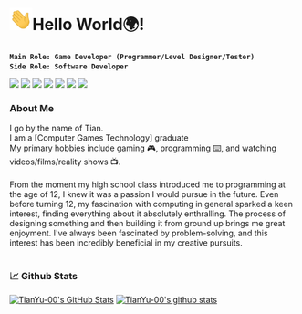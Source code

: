 <h1><img src="https://github.com/TianYu-00/TianYu-00/blob/main/src/gif/Hi.gif" width="40" />Hello World🌍! </h1>

**`Main Role: Game Developer (Programmer/Level Designer/Tester)`**  
**`Side Role: Software Developer`**

<!-- https://shields.io/badges/static-badge -->
<!-- https://simpleicons.org/ -->
<!-- Could also do it this way ![Unity](https://img.shields.io/badge/unity-%23000000.svg?style=for-the-badge&logo=unity&logoColor=white) -->

<span style="white-space:nowrap">
<img src="https://img.shields.io/badge/unity-%23000000.svg?style=for-the-badge&logo=unity&logoColor=white" height="30" />
<img src="https://img.shields.io/badge/c%23-%23000000.svg?style=for-the-badge&logo=csharp&logoColor=white" height="30" />
<img src="https://img.shields.io/badge/python-%23000000.svg?style=for-the-badge&logo=python&logoColor=white" height="30" />
<img src="https://img.shields.io/badge/javascript-%23000000.svg?style=for-the-badge&logo=javascript&logoColor=white" height="30" />
  
<img src="https://img.shields.io/badge/visual_basic-%23000000.svg?style=for-the-badge&logo=visualstudio&logoColor=white" height="30" />
<img src="https://img.shields.io/badge/.net-%23000000.svg?style=for-the-badge&logo=dotnet&logoColor=white" height="30" />
<img src="https://img.shields.io/badge/mysql-%23000000.svg?style=for-the-badge&logo=mysql&logoColor=white" height="30" />
</span>


### About Me
<div align="left">
<p>
I go by the name of Tian. <br>
I am a [Computer Games Technology] graduate <br>
My primary hobbies include gaming 🎮, programming ⌨️, and watching videos/films/reality shows 📺. <br><br>
From the moment my high school class introduced me to programming at the age of 12, I knew it was a passion I would pursue in the future. Even before turning 12, my fascination with computing in general sparked a keen interest, finding everything about it absolutely enthralling.
The process of designing something and then building it from ground up brings me great enjoyment. I've always been fascinated by problem-solving, and this interest has been incredibly beneficial in my creative pursuits.

#

</p>
</div>

### 📈 Github Stats
<div align="left">
  <!-- https://github.com/anuraghazra/github-readme-stats -->
  <a href="https://github.com/TianYu-00/TianYu-00"><img height=190 src="https://github-readme-stats.vercel.app/api/top-langs/?username=TianYu-00&langs_count=12&hide_border=true&layout=compact&card_width=325&theme=holi" alt="TianYu-00's GitHub Stats" /></a>
  <a href="https://github.com/TianYu-00/TianYu-00"><img height=190 src="https://github-readme-stats.vercel.app/api?username=TianYu-00&show_icons=true&include_all_commits=true&hide_border=true&theme=holi" alt="TianYu-00's github stats" /></a>
</div>

#







<!--
<a href="https://github.com/TianYu-00/TianYu-00">
  <img height=165 src="https://github-readme-stats.vercel.app/api/top-langs/?username=TianYu-00&langs_count=12&hide_border=true&theme=holi" alt="TianYu-00's GitHub Stats" />
</a>
<a href="https://github.com/TianYu-00/TianYu-00">
  <img height=165 src="https://github-readme-stats.vercel.app/api?username=TianYu-00&show_icons=true&hide_border=true&theme=holi" alt="TianYu-00's GitHub Stats" />
</a>
-->


<!--
**TianYu-00/TianYu-00** is a ✨ _special_ ✨ repository because its `README.md` (this file) appears on your GitHub profile.

### Hi there 👋

Here are some ideas to get you started:

- 🔭 I’m currently working on ...
- 🌱 I’m currently learning ...
- 👯 I’m looking to collaborate on ...
- 🤔 I’m looking for help with ...
- 💬 Ask me about ...
- 📫 How to reach me: ...
- 😄 Pronouns: ...
- ⚡ Fun fact: ...
-->
